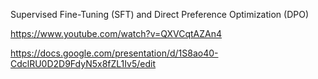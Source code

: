 Supervised Fine-Tuning (SFT) and Direct Preference Optimization (DPO)  

https://www.youtube.com/watch?v=QXVCqtAZAn4  

https://docs.google.com/presentation/d/1S8ao40-CdclRU0D2D9FdyN5x8fZL1Iv5/edit  

